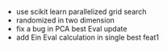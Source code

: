 - use scikit learn parallelized grid search
- randomized in two dimension
- fix a bug in PCA best Eval update
- add Ein Eval calculation in single best feat1
